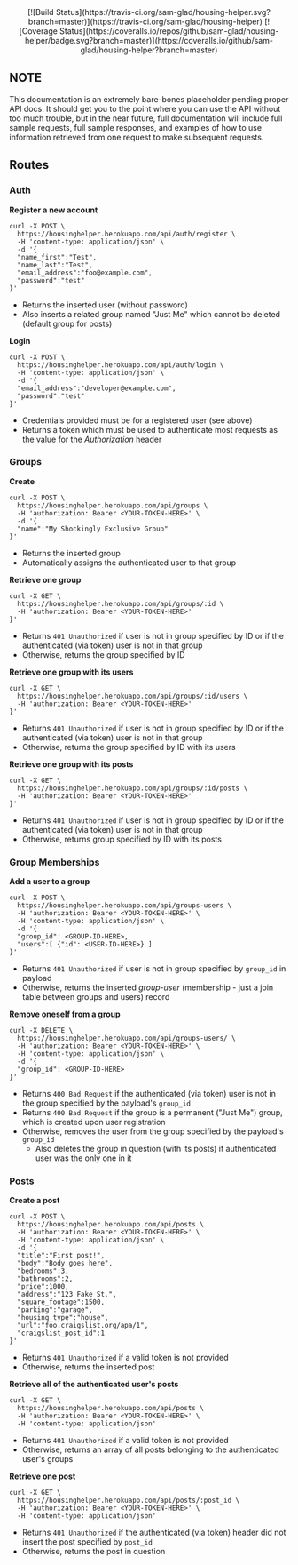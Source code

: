 <div align="center">
[![Build Status](https://travis-ci.org/sam-glad/housing-helper.svg?branch=master)](https://travis-ci.org/sam-glad/housing-helper)
[![Coverage Status](https://coveralls.io/repos/github/sam-glad/housing-helper/badge.svg?branch=master)](https://coveralls.io/github/sam-glad/housing-helper?branch=master)
</div>

## NOTE

This documentation is an extremely bare-bones placeholder pending proper API docs. It should get you to the point where you can use the API without too much trouble, but in the near future, full documentation will include full sample requests, full sample responses, and examples of how to use information retrieved from one request to make subsequent requests.

## Routes

### Auth

**Register a new account**

```
curl -X POST \
  https://housinghelper.herokuapp.com/api/auth/register \
  -H 'content-type: application/json' \
  -d '{
  "name_first":"Test",
  "name_last":"Test",
  "email_address":"foo@example.com",
  "password":"test"
}'
```

* Returns the inserted user (without password)
* Also inserts a related group named "Just Me" which cannot be deleted (default group for posts)

**Login**

```
curl -X POST \
  https://housinghelper.herokuapp.com/api/auth/login \
  -H 'content-type: application/json' \
  -d '{
  "email_address":"developer@example.com",
  "password":"test"
}'
```

* Credentials provided must be for a registered user (see above)
* Returns a token which must be used to authenticate most requests as the value for the *Authorization* header

### Groups

**Create**

```
curl -X POST \
  https://housinghelper.herokuapp.com/api/groups \
  -H 'authorization: Bearer <YOUR-TOKEN-HERE>' \
  -d '{
  "name":"My Shockingly Exclusive Group"
}'
```

* Returns the inserted group
* Automatically assigns the authenticated user to that group

**Retrieve one group**

```
curl -X GET \
  https://housinghelper.herokuapp.com/api/groups/:id \
  -H 'authorization: Bearer <YOUR-TOKEN-HERE>'
}'
```

* Returns `401 Unauthorized` if user is not in group specified by ID or if the authenticated (via token) user is not in that group
* Otherwise, returns the group specified by ID

**Retrieve one group with its users**

```
curl -X GET \
  https://housinghelper.herokuapp.com/api/groups/:id/users \
  -H 'authorization: Bearer <YOUR-TOKEN-HERE>'
}'
```

* Returns `401 Unauthorized` if user is not in group specified by ID or if the authenticated (via token) user is not in that group
* Otherwise, returns the group specified by ID with its users

**Retrieve one group with its posts**

```
curl -X GET \
  https://housinghelper.herokuapp.com/api/groups/:id/posts \
  -H 'authorization: Bearer <YOUR-TOKEN-HERE>'
}'
```

* Returns `401 Unauthorized` if user is not in group specified by ID or if the authenticated (via token) user is not in that group
* Otherwise, returns group specified by ID with its posts

### Group Memberships

**Add a user to a group**

```
curl -X POST \
  https://housinghelper.herokuapp.com/api/groups-users \
  -H 'authorization: Bearer <YOUR-TOKEN-HERE>' \
  -H 'content-type: application/json' \
  -d '{
  "group_id": <GROUP-ID-HERE>,
  "users":[ {"id": <USER-ID-HERE>} ]
}'
```

* Returns `401 Unauthorized` if user is not in group specified by `group_id` in payload
* Otherwise, returns the inserted *group-user* (membership - just a join table between groups and users) record

**Remove oneself from a group**

```
curl -X DELETE \
  https://housinghelper.herokuapp.com/api/groups-users/ \
  -H 'authorization: Bearer <YOUR-TOKEN-HERE>' \
  -H 'content-type: application/json' \
  -d '{
  "group_id": <GROUP-ID-HERE>
}'
```

* Returns `400 Bad Request` if the authenticated (via token) user is not in the group specified by the payload's `group_id`
* Returns `400 Bad Request` if the group is a permanent ("Just Me") group, which is created upon user registration
* Otherwise, removes the user from the group specified by the payload's `group_id`
  * Also deletes the group in question (with its posts) if authenticated user was the only one in it

### Posts

**Create a post**

```
curl -X POST \
  https://housinghelper.herokuapp.com/api/posts \
  -H 'authorization: Bearer <YOUR-TOKEN-HERE>' \
  -H 'content-type: application/json' \
  -d '{
  "title":"First post!",
  "body":"Body goes here",
  "bedrooms":3,
  "bathrooms":2,
  "price":1000,
  "address":"123 Fake St.",
  "square_footage":1500,
  "parking":"garage",
  "housing_type":"house",
  "url":"foo.craigslist.org/apa/1",
  "craigslist_post_id":1
}'
```

* Returns `401 Unauthorized` if a valid token is not provided
* Otherwise, returns the inserted post

**Retrieve all of the authenticated user's posts**

```
curl -X GET \
  https://housinghelper.herokuapp.com/api/posts \
  -H 'authorization: Bearer <YOUR-TOKEN-HERE>' \
  -H 'content-type: application/json'
```

* Returns `401 Unauthorized` if a valid token is not provided
* Otherwise, returns an array of all posts belonging to the authenticated user's groups

**Retrieve one post**

```
curl -X GET \
  https://housinghelper.herokuapp.com/api/posts/:post_id \
  -H 'authorization: Bearer <YOUR-TOKEN-HERE>' \
  -H 'content-type: application/json'
```

* Returns `401 Unauthorized` if the authenticated (via token) header did not insert the post specified by `post_id`
* Otherwise, returns the post in question